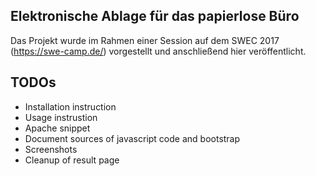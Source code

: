 ## Elektronische Ablage für das papierlose Büro

Das Projekt wurde im Rahmen einer Session auf dem SWEC 2017 (https://swe-camp.de/) vorgestellt und anschließend hier veröffentlicht.

## TODOs
- Installation instruction
- Usage instrustion
- Apache snippet
- Document sources of javascript code and bootstrap
- Screenshots
- Cleanup of result page
